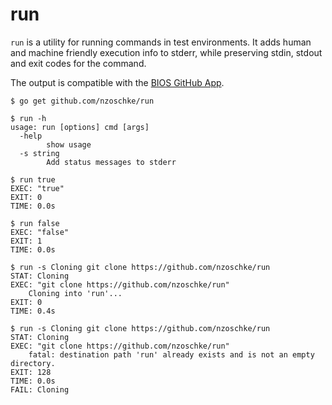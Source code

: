 # run

`run` is a utility for running commands in test environments. It adds human and machine friendly execution info to stderr, while preserving stdin, stdout and exit codes for the command.

The output is compatible with the [BIOS GitHub App](https://www.mixable.net/docs/bios/).

```console
$ go get github.com/nzoschke/run

$ run -h
usage: run [options] cmd [args]
  -help
    	show usage
  -s string
    	Add status messages to stderr

$ run true
EXEC: "true"
EXIT: 0
TIME: 0.0s

$ run false
EXEC: "false"
EXIT: 1
TIME: 0.0s

$ run -s Cloning git clone https://github.com/nzoschke/run
STAT: Cloning
EXEC: "git clone https://github.com/nzoschke/run"
    Cloning into 'run'...
EXIT: 0
TIME: 0.4s

$ run -s Cloning git clone https://github.com/nzoschke/run
STAT: Cloning
EXEC: "git clone https://github.com/nzoschke/run"
    fatal: destination path 'run' already exists and is not an empty directory.
EXIT: 128
TIME: 0.0s
FAIL: Cloning
```
